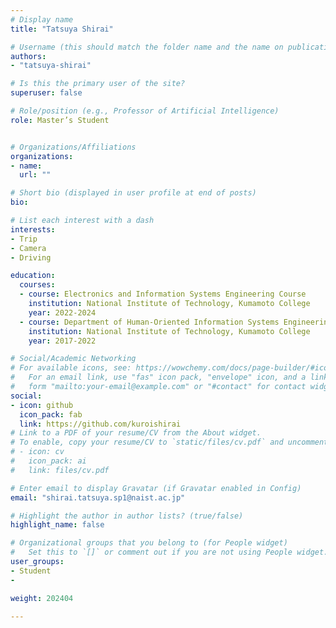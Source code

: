 ```yaml
---
# Display name
title: "Tatsuya Shirai"

# Username (this should match the folder name and the name on publications)
authors:
- "tatsuya-shirai"

# Is this the primary user of the site?
superuser: false

# Role/position (e.g., Professor of Artificial Intelligence)
role: Master’s Student


# Organizations/Affiliations
organizations:
- name: 
  url: ""

# Short bio (displayed in user profile at end of posts)
bio: 

# List each interest with a dash
interests:
- Trip
- Camera
- Driving

education:
  courses:
  - course: Electronics and Information Systems Engineering Course
    institution: National Institute of Technology, Kumamoto College
    year: 2022-2024
  - course: Department of Human-Oriented Information Systems Engineering
    institution: National Institute of Technology, Kumamoto College
    year: 2017-2022

# Social/Academic Networking
# For available icons, see: https://wowchemy.com/docs/page-builder/#icons
#   For an email link, use "fas" icon pack, "envelope" icon, and a link in the
#   form "mailto:your-email@example.com" or "#contact" for contact widget.
social:
- icon: github
  icon_pack: fab
  link: https://github.com/kuroishirai
# Link to a PDF of your resume/CV from the About widget.
# To enable, copy your resume/CV to `static/files/cv.pdf` and uncomment the lines below.
# - icon: cv
#   icon_pack: ai
#   link: files/cv.pdf

# Enter email to display Gravatar (if Gravatar enabled in Config)
email: "shirai.tatsuya.sp1@naist.ac.jp"

# Highlight the author in author lists? (true/false)
highlight_name: false

# Organizational groups that you belong to (for People widget)
#   Set this to `[]` or comment out if you are not using People widget.
user_groups:
- Student
- 

weight: 202404

---
```

